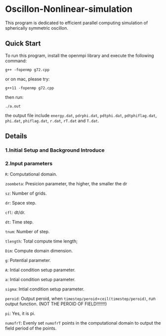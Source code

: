 # Oscillon-Nonlinear-simulation

This program is dedicated to efficient parallel computing simulation of spherically symmetric oscillon.

## Quick Start

To run this program, install the openmpi library and execute the following command:

```g++ -fopenmp g72.cpp```

or on mac, please try:

```g++11 -fopenmp g72.cpp```

then run:

```./a.out```

the output file include ``energy.dat``, ``pdrphi.dat``, ``pdtphi.dat``, ``pdtphiflag.dat``, ``phi.dat``, ``phiflag.dat``, ``r.dat``, ``rT.dat`` and ``T.dat``.

## Details

### 1.Initial Setup and Background Introduce

### 2.Input parameters

``R``: Computational domain.

``zoombeta``: Presicion parameter, the higher, the smaller the dr

``sz``: Number of grids.

``dr``: Space step.

``cfl``: dt/dr.

``dt``: Time step.

``tnum``: Number of step.

``tlength``: Total compute time length;

``Dim``: Compute domain dimension.

``g``: Potential parameter.

``A``: Intial condition setup parameter.

``a``: Intial condition setup parameter.

``sigma``: Intial condition setup parameter.

``peroid``: Output peroid, when ``timestep/peroid``=``ceil(timestep/peroid)``, run output function. (NOT THE PEROID OF FIELD!!!!!!!)

``pi``: Yes, it is pi.

``numofrT``: Evenly set ``numofrT`` points in the computational domain to output the field period of the points.
